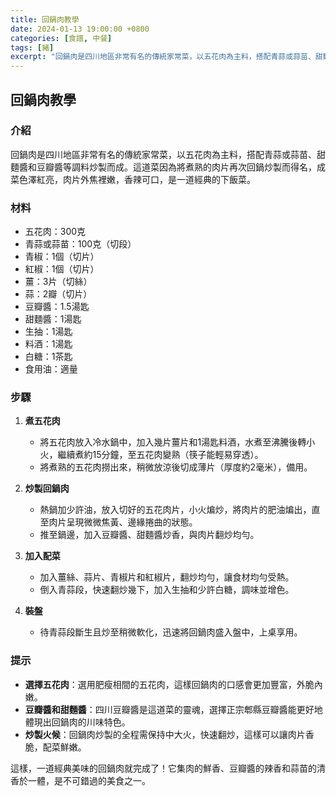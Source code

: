 ```yaml
---
title: 回鍋肉教學
date: 2024-01-13 19:00:00 +0800
categories: [食譜, 中餐]
tags: [豬] 
excerpt: "回鍋肉是四川地區非常有名的傳統家常菜，以五花肉為主料，搭配青蒜或蒜苗、甜麵醬和豆瓣醬等調料炒製而成"
---
```


## 回鍋肉教學

### 介紹
回鍋肉是四川地區非常有名的傳統家常菜，以五花肉為主料，搭配青蒜或蒜苗、甜麵醬和豆瓣醬等調料炒製而成。這道菜因為將煮熟的肉片再次回鍋炒製而得名，成菜色澤紅亮，肉片外焦裡嫩，香辣可口，是一道經典的下飯菜。

### 材料
- 五花肉：300克
- 青蒜或蒜苗：100克（切段）
- 青椒：1個（切片）
- 紅椒：1個（切片）
- 薑：3片（切絲）
- 蒜：2瓣（切片）
- 豆瓣醬：1.5湯匙
- 甜麵醬：1湯匙
- 生抽：1湯匙
- 料酒：1湯匙
- 白糖：1茶匙
- 食用油：適量

### 步驟

1. **煮五花肉**
   - 將五花肉放入冷水鍋中，加入幾片薑片和1湯匙料酒，水煮至沸騰後轉小火，繼續煮約15分鐘，至五花肉變熟（筷子能輕易穿透）。
   - 將煮熟的五花肉撈出來，稍微放涼後切成薄片（厚度約2毫米），備用。

2. **炒製回鍋肉**
   - 熱鍋加少許油，放入切好的五花肉片，小火煸炒，將肉片的肥油煸出，直至肉片呈現微微焦黃、邊緣捲曲的狀態。
   - 推至鍋邊，加入豆瓣醬、甜麵醬炒香，與肉片翻炒均勻。

3. **加入配菜**
   - 加入薑絲、蒜片、青椒片和紅椒片，翻炒均勻，讓食材均勻受熱。
   - 倒入青蒜段，快速翻炒幾下，加入生抽和少許白糖，調味並增色。

4. **裝盤**
   - 待青蒜段斷生且炒至稍微軟化，迅速將回鍋肉盛入盤中，上桌享用。

### 提示
- **選擇五花肉**：選用肥瘦相間的五花肉，這樣回鍋肉的口感會更加豐富，外脆內嫩。
- **豆瓣醬和甜麵醬**：四川豆瓣醬是這道菜的靈魂，選擇正宗郫縣豆瓣醬能更好地體現出回鍋肉的川味特色。
- **炒製火候**：回鍋肉炒製的全程需保持中大火，快速翻炒，這樣可以讓肉片香脆，配菜鮮嫩。

這樣，一道經典美味的回鍋肉就完成了！它集肉的鮮香、豆瓣醬的辣香和蒜苗的清香於一體，是不可錯過的美食之一。
